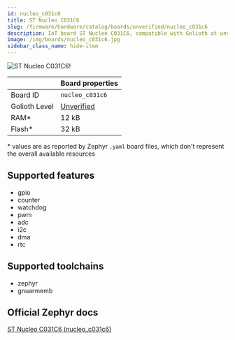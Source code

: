```yaml
---
id: nucleo_c031c6
title: ST Nucleo C031C6
slug: /firmware/hardware/catalog/boards/unverified/nucleo_c031c6
description: IoT board ST Nucleo C031C6, compatible with Golioth at unverified level.
image: /img/boards/nucleo_c031c6.jpg
sidebar_class_name: hide-item
---
```


[//]: # (This is an auto-generated file, do not edit! Changes to it will be lost upon re-generation)

![ST Nucleo C031C6!](/img/boards/nucleo_c031c6.jpg "ST Nucleo C031C6")

|                | Board properties     |
| -------------  | -------------------- |
| Board ID       | `nucleo_c031c6` |
| Golioth Level  | [Unverified](/firmware/hardware#unverified-boards) |
| RAM*           | 12 kB |
| Flash*         | 32 kB |

\* values are as reported by Zephyr `.yaml` board files, which don't represent the overall available resources



## Supported features

* gpio
* counter
* watchdog
* pwm
* adc
* i2c
* dma
* rtc

## Supported toolchains

* zephyr
* gnuarmemb

## Official Zephyr docs

[ST Nucleo C031C6 (nucleo_c031c6)](https://docs.zephyrproject.org/latest/boards/st/nucleo_c031c6/doc/index.html)
